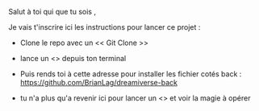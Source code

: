 Salut à toi qui que tu sois ,


Je vais t'inscrire ici les instructions pour lancer ce projet :

- Clone le repo avec un << Git Clone >>

- lance un <<NPM Install >> depuis ton terminal


- Puis rends toi à cette adresse pour installer les fichier cotés back : https://github.com/BrianLag/dreamiverse-back


- tu n'a plus qu'a revenir ici pour lancer un <<NPM Start >>  et voir la magie à opérer
